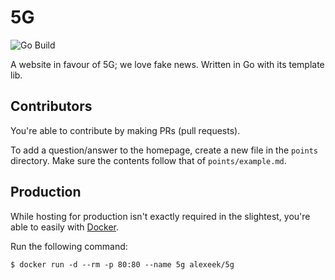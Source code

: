 # 5G

![Go Build](https://github.com/elitisgroup/5G/workflows/Go%20Build/badge.svg)

A website in favour of 5G; we love fake news.
Written in Go with its template lib.

## Contributors

You're able to contribute by making PRs (pull requests).

To add a question/answer to the homepage, create a new file in the `points` directory.
Make sure the contents follow that of `points/example.md`.

## Production

While hosting for production isn't exactly required in the slightest,
you're able to easily with [Docker](https://hub.docker.com/r/alexeek/5g).

Run the following command:

```shell script
$ docker run -d --rm -p 80:80 --name 5g alexeek/5g
```